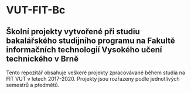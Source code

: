 # VUT-FIT-Bc

## Školní projekty vytvořené při studiu bakalářského studijního programu na Fakultě informačních technologií Vysokého učení technického v Brně

Tento repozitář obsahuje veškeré projekty zpracovávané během studia na FIT VUT v letech 2017-2020. Projekty jsou rozřazeny podle jednotlivých semestrů a předmětů.
